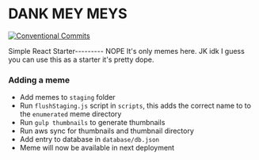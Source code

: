 DANK MEY MEYS
=================
[![Conventional Commits](https://img.shields.io/badge/Conventional%20Commits-1.0.0-yellow.svg)](https://conventionalcommits.org)

Simple React Starter--------- NOPE It's only memes here. JK idk I guess you can use this as a starter it's pretty dope.


### Adding a meme

- Add memes to `staging` folder
- Run `flushStaging.js` script in `scripts`, this adds the correct name to to the `enumerated` meme directory
- Run `gulp thumbnails` to generate thumbnails
- Run aws sync for thumbnails and thumbnail directory
- Add entry to database in `database/db.json`
- Meme will now be available in next deployment
